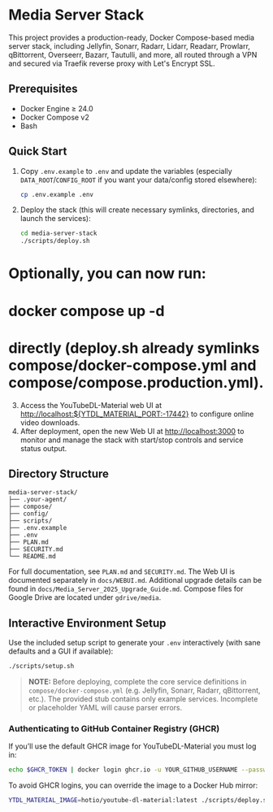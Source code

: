  # Media Server Stack

This project provides a production-ready, Docker Compose-based media server stack, including Jellyfin, Sonarr, Radarr, Lidarr, Readarr, Prowlarr, qBittorrent, Overseerr, Bazarr, Tautulli, and more, all routed through a VPN and secured via Traefik reverse proxy with Let's Encrypt SSL.

 ## Prerequisites

 - Docker Engine ≥ 24.0
 - Docker Compose v2
 - Bash

 ## Quick Start

1. Copy `.env.example` to `.env` and update the variables (especially `DATA_ROOT`/`CONFIG_ROOT` if you want your data/config stored elsewhere):
   ```bash
   cp .env.example .env
   ```
2. Deploy the stack (this will create necessary symlinks, directories, and launch the services):
   ```bash
   cd media-server-stack
   ./scripts/deploy.sh
   ```

# Optionally, you can now run:
#   docker compose up -d
# directly (deploy.sh already symlinks compose/docker-compose.yml and compose/compose.production.yml).

3. Access the YouTubeDL-Material web UI at <http://localhost:${YTDL_MATERIAL_PORT:-17442}> to configure online video downloads.
4. After deployment, open the new Web UI at <http://localhost:3000> to monitor and manage the stack with start/stop controls and service status output.

 ## Directory Structure

 ```text
 media-server-stack/
 ├── .your-agent/
 ├── compose/
 ├── config/
 ├── scripts/
 ├── .env.example
 ├── .env
 ├── PLAN.md
 ├── SECURITY.md
 └── README.md
 ```

For full documentation, see `PLAN.md` and `SECURITY.md`.
The Web UI is documented separately in `docs/WEBUI.md`.
Additional upgrade details can be found in `docs/Media_Server_2025_Upgrade_Guide.md`.
Compose files for Google Drive are located under `gdrive/media`.

## Interactive Environment Setup

Use the included setup script to generate your `.env` interactively (with sane defaults and a GUI if available):

```bash
./scripts/setup.sh
```

> **NOTE:** Before deploying, complete the core service definitions in `compose/docker-compose.yml` (e.g. Jellyfin, Sonarr, Radarr, qBittorrent, etc.). The provided stub contains only example services. Incomplete or placeholder YAML will cause parser errors.

### Authenticating to GitHub Container Registry (GHCR)

If you’ll use the default GHCR image for YouTubeDL-Material you must log in:
```bash
echo $GHCR_TOKEN | docker login ghcr.io -u YOUR_GITHUB_USERNAME --password-stdin
```

To avoid GHCR logins, you can override the image to a Docker Hub mirror:
```bash
YTDL_MATERIAL_IMAGE=hotio/youtube-dl-material:latest ./scripts/deploy.sh
```